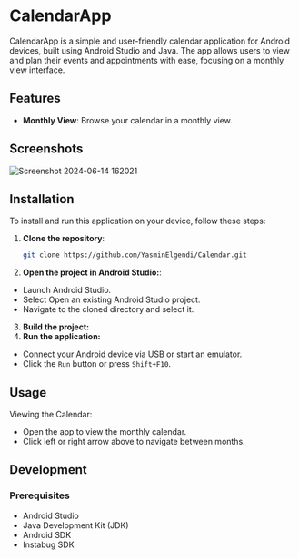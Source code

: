 # CalendarApp

CalendarApp is a simple and user-friendly calendar application for Android devices, built using Android Studio and Java. The app allows users to view and plan their events and appointments with ease, focusing on a monthly view interface.

## Features

- **Monthly View**: Browse your calendar in a monthly view.

## Screenshots
![Screenshot 2024-06-14 162021](https://github.com/YasminElgendi/Calendar/assets/54359829/ffcc90fc-d251-4094-b3e2-daf50ace9709)

## Installation

To install and run this application on your device, follow these steps:

1. **Clone the repository**:
   ```bash
   git clone https://github.com/YasminElgendi/Calendar.git
2. **Open the project in Android Studio:**:
- Launch Android Studio.
- Select Open an existing Android Studio project.
- Navigate to the cloned directory and select it.
3. **Build the project:**
4. **Run the application:**
- Connect your Android device via USB or start an emulator.
- Click the `Run` button or press `Shift+F10`.

## Usage
Viewing the Calendar:

- Open the app to view the monthly calendar.
- Click left or right arrow above to navigate between months.

## Development
### Prerequisites
- Android Studio
- Java Development Kit (JDK)
- Android SDK
- Instabug SDK
